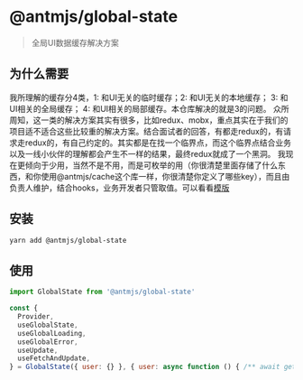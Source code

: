 # @antmjs/global-state

> 全局UI数据缓存解决方案

## 为什么需要

我所理解的缓存分4类，1: 和UI无关的临时缓存；2: 和UI无关的本地缓存； 3: 和UI相关的全局缓存； 4: 和UI相关的局部缓存。本仓库解决的就是3的问题。
众所周知，这一类的解决方案其实有很多，比如redux、mobx，重点其实在于我们的项目适不适合这些比较重的解决方案。结合面试者的回答，有都走redux的，有请求走redux的，有自己约定的。其实都是在找一个临界点，而这个临界点结合业务以及一线小伙伴的理解都会产生不一样的结果，最终redux就成了一个黑洞。
我现在更倾向于少用，当然不是不用，而是可枚举的用（你很清楚里面存储了什么东西，和你使用@antmjs/cache这个库一样，你很清楚你定义了哪些key），而且由负责人维护，结合hooks，业务开发者只管取值。可以看看[模版](https://github.com/AntmJS/temptaro)

## 安装

```bash
yarn add @antmjs/global-state
```

## 使用

```js
import GlobalState from '@antmjs/global-state'

const {
  Provider,
  useGlobalState,
  useGlobalLoading,
  useGlobalError,
  useUpdate,
  useFetchAndUpdate,
} = GlobalState({ user: {} }, { user: async function () { /** await getUser */ } })
```